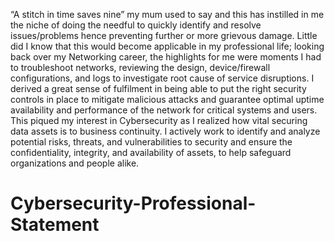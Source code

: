 “A stitch in time saves nine” my mum used to say and this has instilled in me the niche of doing the needful to quickly identify and resolve issues/problems hence preventing further or more grievous damage. Little did I know that this would become applicable in my professional life; looking back over my Networking career, the highlights for me were moments I had to troubleshoot networks, reviewing the design, device/firewall configurations, and logs to investigate root cause of service disruptions. I derived a great sense of fulfilment in being able to put the right security controls in place to mitigate malicious attacks and guarantee optimal uptime availability and performance of the network for critical systems and users. This piqued my interest in Cybersecurity as I realized how vital securing data assets is to business continuity. I actively work to identify and analyze potential risks, threats, and vulnerabilities to security and ensure the confidentiality, integrity, and availability of assets, to help safeguard organizations and people alike.  
# Cybersecurity-Professional-Statement
